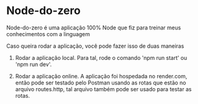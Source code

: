 # Node-do-zero

Node-do-zero é uma aplicação 100% Node que fiz para treinar meus conhecimentos com a linguagem

Caso queira rodar a aplicação, você pode fazer isso de duas maneiras

1. Rodar a aplicação local. Para tal, rode o comando 'npm run start' ou 'npm run dev'.

2. Rodar a aplicação online. A aplicação foi hospedada no render.com, então pode ser testado pelo Postman usando as rotas que estão no arquivo routes.http, tal arquivo também pode ser usado para testar as rotas.
